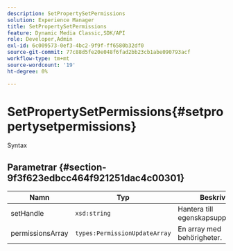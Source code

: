 ```yaml
---
description: SetPropertySetPermissions
solution: Experience Manager
title: SetPropertySetPermissions
feature: Dynamic Media Classic,SDK/API
role: Developer,Admin
exl-id: 6c009573-0ef3-4bc2-9f9f-ff6580b32df0
source-git-commit: 77c88d5fe20e048f6fad2bb23cb1abe090793acf
workflow-type: tm+mt
source-wordcount: '19'
ht-degree: 0%

---
```


# SetPropertySetPermissions{#setpropertysetpermissions}

Syntax

## Parametrar {#section-9f3f623edbcc464f921251dac4c00301}

| Namn | Typ | Beskrivning |
|---|---|---|
| setHandle | `xsd:string` | Hantera till egenskapsuppsättningen. |
| permissionsArray | `types:PermissionUpdateArray` | En array med behörigheter. |
